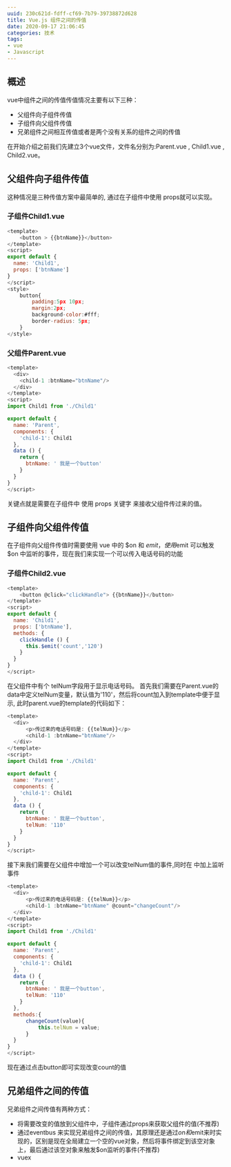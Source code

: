 ```yaml
---
uuid: 230c621d-fdff-cf69-7b79-39738872d628
title: Vue.js 组件之间的传值
date: 2020-09-17 21:06:45
categories: 技术
tags: 
- vue
- Javascript
---
```

## 概述
vue中组件之间的传值传值情况主要有以下三种：
- 父组件向子组件传值
- 子组件向父组件传值
- 兄弟组件之间相互传值或者是两个没有关系的组件之间的传值

在开始介绍之前我们先建立3个vue文件，文件名分别为:Parent.vue , Child1.vue , Child2.vue。

## 父组件向子组件传值
这种情况是三种传值方案中最简单的, 通过在子组件中使用 props就可以实现。
### 子组件Child1.vue
```js
<template>
    <button > {{btnName}}</button>
</template>
<script>
export default {
  name: 'Child1',
  props: ['btnName']
}
</script>
<style>
    button{
        padding:5px 10px;
        margin:2px;
        background-color:#fff;
        border-radius: 5px; 
    }
</style>
```
### 父组件Parent.vue
```js
<template>
  <div>
    <child-1 :btnName="btnName"/>
  </div>
</template>
<script>
import Child1 from './Child1'

export default {
  name: 'Parent',
  components: {
    'child-1': Child1
  },
  data () {
    return {
      btnName: ' 我是一个button'
    }
  }
}
</script>
```
关键点就是需要在子组件中 使用 props 关键字 来接收父组件传过来的值。
## 子组件向父组件传值
在子组件向父组件传值时需要使用 vue 中的 $on 和 $emit ，使用$emit 可以触发 $on 中监听的事件，现在我们来实现一个可以传入电话号码的功能
### 子组件Child2.vue
```js
<template>
    <button @click="clickHandle"> {{btnName}}</button>
</template>
<script>
export default {
  name: 'Child1',
  props: ['btnName'],
  methods: {
    clickHandle () {
      this.$emit('count','120')
    }
  }
}
</script>
```
在父组件中有个 telNum字段用于显示电话号码。
首先我们需要在Parent.vue的data中定义telNum变量，默认值为'110'，然后将count加入到template中便于显示, 此时parent.vue的template的代码如下：
```js
<template>
  <div>
      <p>传过来的电话号码是: {{telNum}}</p>
      <child-1 :btnName="btnName"/>
  </div>
</template>
<script>
import Child1 from './Child1'

export default {
  name: 'Parent',
  components: {
    'child-1': Child1
  },
  data () {
    return {
      btnName: ' 我是一个button',
      telNum: '110'
    }
  }
}
</script>
```
接下来我们需要在父组件中增加一个可以改变telNum值的事件,同时在 中加上监听事件
```js
<template>
  <div>
      <p>传过来的电话号码是: {{telNum}}</p>
      <child-1 :btnName="btnName" @count="changeCount"/>
  </div>
</template>
<script>
import Child1 from './Child1'

export default {
  name: 'Parent',
  components: {
    'child-1': Child1
  },
  data () {
    return {
      btnName: ' 我是一个button',
      telNum: '110'
    }
  },
  methods:{
      changeCount(value){
          this.telNum = value;
      }
  }
}
</script>
```
现在通过点击button即可实现改变count的值
## 兄弟组件之间的传值
兄弟组件之间传值有两种方式：
- 将需要改变的值放到父组件中，子组件通过props来获取父组件的值(不推荐)
- 通过eventbus 来实现兄弟组件之间的传值，其原理还是通过$on和$emit来时实现的，区别是现在全局建立一个空的vue对象，然后将事件绑定到该空对象上，最后通过该空对象来触发$on监听的事件(不推荐)
- vuex